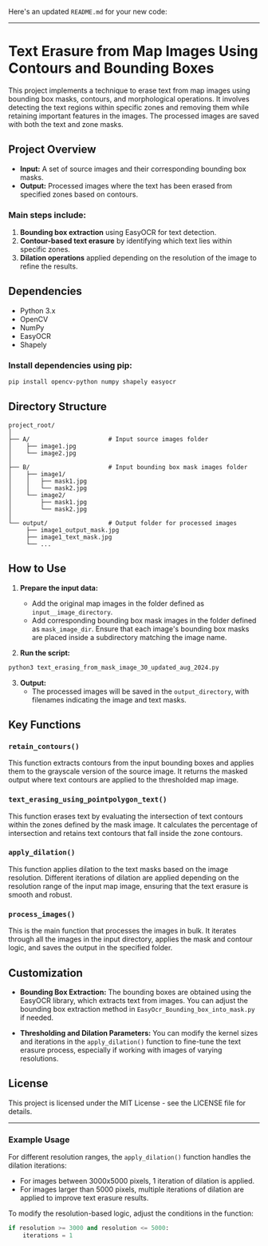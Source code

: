 Here's an updated `README.md` for your new code:

---

# Text Erasure from Map Images Using Contours and Bounding Boxes

This project implements a technique to erase text from map images using bounding box masks, contours, and morphological operations. It involves detecting the text regions within specific zones and removing them while retaining important features in the images. The processed images are saved with both the text and zone masks.

## Project Overview

- **Input:** A set of source images and their corresponding bounding box masks.
- **Output:** Processed images where the text has been erased from specified zones based on contours.

### Main steps include:
1. **Bounding box extraction** using EasyOCR for text detection.
2. **Contour-based text erasure** by identifying which text lies within specific zones.
3. **Dilation operations** applied depending on the resolution of the image to refine the results.

## Dependencies

- Python 3.x
- OpenCV
- NumPy
- EasyOCR
- Shapely

### Install dependencies using pip:

```bash
pip install opencv-python numpy shapely easyocr
```

## Directory Structure

```
project_root/
│
├── A/                      # Input source images folder
│    ├── image1.jpg
│    └── image2.jpg
│
├── B/                      # Input bounding box mask images folder
│    ├── image1/
│    │   ├── mask1.jpg
│    │   └── mask2.jpg
│    └── image2/
│        ├── mask1.jpg
│        └── mask2.jpg
│
└── output/                 # Output folder for processed images
     ├── image1_output_mask.jpg
     ├── image1_text_mask.jpg
     └── ...
```

## How to Use

1. **Prepare the input data:**
   - Add the original map images in the folder defined as `input__image_directory`.
   - Add corresponding bounding box mask images in the folder defined as `mask_image_dir`. Ensure that each image's bounding box masks are placed inside a subdirectory matching the image name.

2. **Run the script:**

```bash
python3 text_erasing_from_mask_image_30_updated_aug_2024.py
```

3. **Output:**
   - The processed images will be saved in the `output_directory`, with filenames indicating the image and text masks.

## Key Functions

### `retain_contours()`
This function extracts contours from the input bounding boxes and applies them to the grayscale version of the source image. It returns the masked output where text contours are applied to the thresholded map image.

### `text_erasing_using_pointpolygon_text()`
This function erases text by evaluating the intersection of text contours within the zones defined by the mask image. It calculates the percentage of intersection and retains text contours that fall inside the zone contours.

### `apply_dilation()`
This function applies dilation to the text masks based on the image resolution. Different iterations of dilation are applied depending on the resolution range of the input map image, ensuring that the text erasure is smooth and robust.

### `process_images()`
This is the main function that processes the images in bulk. It iterates through all the images in the input directory, applies the mask and contour logic, and saves the output in the specified folder.

## Customization

- **Bounding Box Extraction:**
   The bounding boxes are obtained using the EasyOCR library, which extracts text from images. You can adjust the bounding box extraction method in `EasyOcr_Bounding_box_into_mask.py` if needed.
  
- **Thresholding and Dilation Parameters:**
   You can modify the kernel sizes and iterations in the `apply_dilation()` function to fine-tune the text erasure process, especially if working with images of varying resolutions.

## License

This project is licensed under the MIT License - see the LICENSE file for details.

---

### Example Usage

For different resolution ranges, the `apply_dilation()` function handles the dilation iterations:

- For images between 3000x5000 pixels, 1 iteration of dilation is applied.
- For images larger than 5000 pixels, multiple iterations of dilation are applied to improve text erasure results.

To modify the resolution-based logic, adjust the conditions in the function:

```python
if resolution >= 3000 and resolution <= 5000:
    iterations = 1
```


